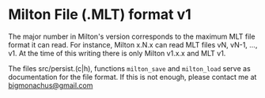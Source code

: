Milton File (.MLT) format v1
============================

The major number in Milton's version corresponds to the maximum MLT file format
it can read. For instance, Milton x.N.x can read MLT files vN, vN-1, ..., v1.
At the time of this writing there is only Milton v1.x.x and MLT v1.

The files src/persist.(c|h), functions `milton_save` and `milton_load` serve as
documentation for the file format. If this is not enough, please contact me at
bigmonachus@gmail.com


